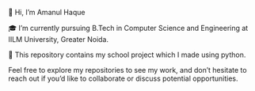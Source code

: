 👋 Hi, I’m Amanul Haque

🎓 I’m currently pursuing B.Tech in Computer Science and Engineering at IILM University, Greater Noida.

👀 This repository contains my school project which I made using python.

Feel free to explore my repositories to see my work, and don’t hesitate to reach out if you’d like to collaborate or discuss potential opportunities.
